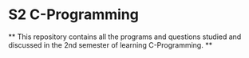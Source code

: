 # S2 C-Programming



 ** This repository contains all the programs and questions studied and discussed in the 2nd semester of learning C-Programming. **
